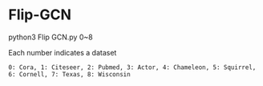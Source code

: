 # Flip-GCN

python3 Flip GCN.py 0~8

Each number indicates a dataset
  
    0: Cora, 1: Citeseer, 2: Pubmed, 3: Actor, 4: Chameleon, 5: Squirrel, 6: Cornell, 7: Texas, 8: Wisconsin
